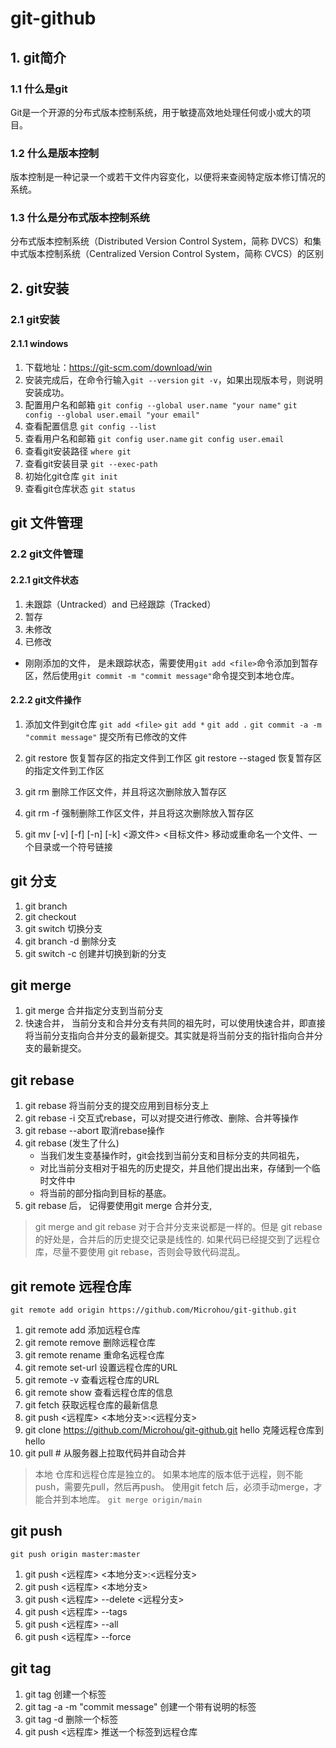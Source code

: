 # git-github

## 1. git简介
### 1.1 什么是git
Git是一个开源的分布式版本控制系统，用于敏捷高效地处理任何或小或大的项目。

### 1.2 什么是版本控制
版本控制是一种记录一个或若干文件内容变化，以便将来查阅特定版本修订情况的系统。

### 1.3 什么是分布式版本控制系统
分布式版本控制系统（Distributed Version Control System，简称 DVCS）和集中式版本控制系统（Centralized Version Control System，简称 CVCS）的区别

## 2. git安装
### 2.1 git安装
#### 2.1.1 windows
1. 下载地址：https://git-scm.com/download/win
2. 安装完成后，在命令行输入`git --version` `git -v`，如果出现版本号，则说明安装成功。
3. 配置用户名和邮箱 `git config --global user.name "your name"` `git config --global user.email "your email"`
4. 查看配置信息 `git config --list`
5. 查看用户名和邮箱 `git config user.name` `git config user.email`
6. 查看git安装路径 `where git`
7. 查看git安装目录 `git --exec-path`
8. 初始化git仓库 `git init`
9. 查看git仓库状态 `git status`

## git 文件管理
### 2.2 git文件管理
#### 2.2.1 git文件状态
1. 未跟踪（Untracked）and 已经跟踪（Tracked）
2.  暂存
3.  未修改
4.  已修改
- 刚刚添加的文件， 是未跟踪状态，需要使用`git add <file>`命令添加到暂存区，然后使用`git commit -m "commit message"`命令提交到本地仓库。

#### 2.2.2 git文件操作
1. 添加文件到git仓库 `git add <file>` `git add *` `git add .` `git commit -a -m "commit message"` 提交所有已修改的文件
2. git restore <file> 恢复暂存区的指定文件到工作区  git restore --staged <file> 恢复暂存区的指定文件到工作区

3. git rm <file> 删除工作区文件，并且将这次删除放入暂存区
4. git rm -f <file> 强制删除工作区文件，并且将这次删除放入暂存区

5. git mv [-v] [-f] [-n] [-k] <源文件> <目标文件> 移动或重命名一个文件、一个目录或一个符号链接

## git 分支
1. git branch <branchName>
2. git checkout <branchName> 
3. git switch <branchName> 切换分支
4. git branch -d <branchName> 删除分支
5. git switch -c <branchName> 创建并切换到新的分支

## git merge 
1. git merge <branchName> 合并指定分支到当前分支
2. 快速合并， 当前分支和合并分支有共同的祖先时，可以使用快速合并，即直接将当前分支指向合并分支的最新提交。其实就是将当前分支的指针指向合并分支的最新提交。

## git rebase
1. git rebase <branchName> 将当前分支的提交应用到目标分支上
2. git rebase -i <commit> 交互式rebase，可以对提交进行修改、删除、合并等操作
3. git rebase --abort 取消rebase操作
4. git rebase (发生了什么) 
    - 当我们发生变基操作时，git会找到当前分支和目标分支的共同祖先，
    - 对比当前分支相对于祖先的历史提交，并且他们提出出来，存储到一个临时文件中
    - 将当前的部分指向到目标的基底。
5. git rebase 后， 记得要使用git merge 合并分支, 
> git merge and git rebase 对于合并分支来说都是一样的。但是 git rebase 的好处是，合并后的历史提交记录是线性的.
> 如果代码已经提交到了远程仓库，尽量不要使用 git rebase，否则会导致代码混乱。

## git remote 远程仓库
`git remote add origin https://github.com/Microhou/git-github.git`
1. git remote add <remoteName> <remoteUrl> 添加远程仓库
2. git remote remove <remoteName> 删除远程仓库
3. git remote rename <oldName> <newName> 重命名远程仓库
4. git remote set-url <remoteName> <remoteUrl> 设置远程仓库的URL
5. git remote -v 查看远程仓库的URL
6. git remote show <remoteName> 查看远程仓库的信息
7. git fetch <remoteName> 获取远程仓库的最新信息
8. git push <远程库> <本地分支>:<远程分支>
9. git clone https://github.com/Microhou/git-github.git hello 克隆远程仓库到hello
10. git pull  # 从服务器上拉取代码并自动合并

> 本地 仓库和远程仓库是独立的。
> 如果本地库的版本低于远程，则不能push，需要先pull，然后再push。
> 使用git fetch 后，必须手动merge，才能合并到本地库。 `git merge origin/main`
## git push
`git push origin master:master`
1. git push <远程库> <本地分支>:<远程分支>
2. git push <远程库> <本地分支>
3. git push <远程库> --delete <远程分支>
4. git push <远程库> --tags
5. git push <远程库> --all
6. git push <远程库> --force

## git tag
1. git tag <tagName> 创建一个标签
2. git tag -a <tagName> -m "commit message" 创建一个带有说明的标签
3. git tag -d <tagName> 删除一个标签
4. git push <远程库> <tagName> 推送一个标签到远程仓库
